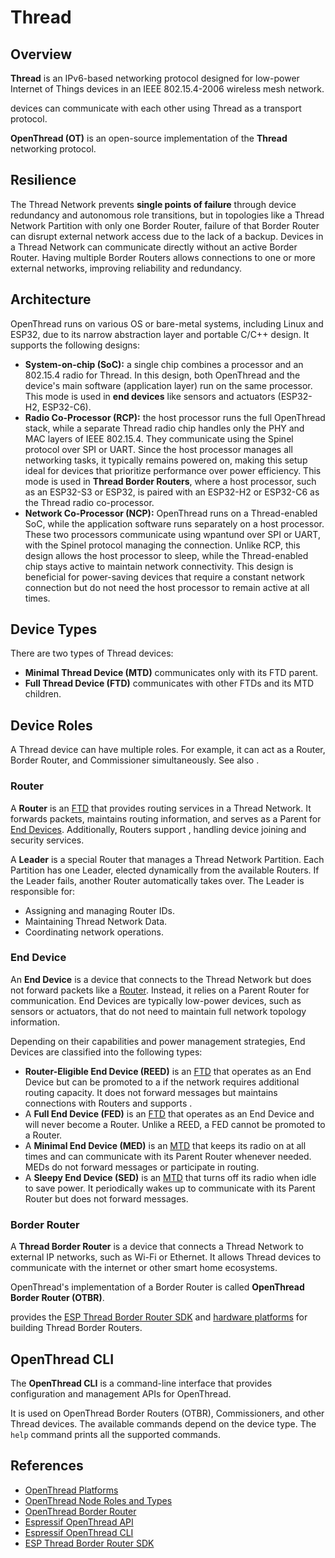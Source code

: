 <show-structure/>

# Thread

## Overview

**Thread** is an IPv6-based networking protocol designed for low-power Internet of Things devices in an
IEEE 802.15.4-2006 wireless mesh network.

**[](Matter.md)** devices can communicate with each other using Thread as a transport protocol.

**OpenThread (OT)** is an open-source implementation of the **Thread** networking protocol.

## Resilience

The Thread Network prevents **single points of failure** through device redundancy and autonomous role transitions, but
in topologies like a Thread Network Partition with only one Border Router, failure of that Border Router can disrupt
external network access due to the lack of a backup. Devices in a Thread Network can communicate directly without an
active Border Router. Having multiple Border Routers allows connections to one or more external networks, improving
reliability and redundancy.

## Architecture

OpenThread runs on various OS or bare-metal systems, including Linux and ESP32, due to its narrow abstraction layer and
portable C/C++ design. It supports the following designs:

- **System-on-chip (SoC):** a single chip combines a processor and an 802.15.4 radio for Thread. In this design, both
  OpenThread and the device's main software (application layer) run on the same processor. This mode is used in **end
  devices** like sensors and actuators (ESP32-H2, ESP32-C6).
- **Radio Co-Processor (RCP):** the host processor runs the full OpenThread stack, while a separate Thread radio chip
  handles only the PHY and MAC layers of IEEE 802.15.4. They communicate using the Spinel protocol over SPI or UART.
  Since the host processor manages all networking tasks, it typically remains powered on, making this setup ideal for
  devices that prioritize performance over power efficiency. This mode is used in **Thread Border Routers**, where a
  host processor, such as an ESP32-S3 or ESP32, is paired with an ESP32-H2 or ESP32-C6 as the Thread radio co-processor.
- **Network Co-Processor (NCP):** OpenThread runs on a Thread-enabled SoC, while the application software runs
  separately on a host processor. These two processors communicate using wpantund over SPI or UART, with the Spinel
  protocol managing the connection. Unlike RCP, this design allows the host processor to sleep, while the
  Thread-enabled chip stays active to maintain network connectivity. This design is beneficial for power-saving devices
  that require a constant network connection but do not need the host processor to remain active at all times.

## Device Types

There are two types of Thread devices:

- **Minimal Thread Device (MTD)** communicates only with its FTD parent.
- **Full Thread Device (FTD)** communicates with other FTDs and its MTD children.

## Device Roles

A Thread device can have multiple roles. For example, it can act as a Router, Border Router, and Commissioner
simultaneously. See also [](Thread-Commissioning.md#commissioning-roles).

### Router

A **Router** is an [FTD](Thread.md#device-types) that provides routing services in a Thread Network. It forwards
packets, maintains routing information, and serves as a Parent for [End Devices](#end-device). Additionally, Routers
support [](Thread-Commissioning.md), handling device joining and security services.

A **Leader** is a special Router that manages a Thread Network Partition. Each Partition has one Leader, elected
dynamically from the available Routers. If the Leader fails, another Router automatically takes over. The Leader is
responsible for:

- Assigning and managing Router IDs.
- Maintaining Thread Network Data.
- Coordinating network operations.

### End Device

An **End Device** is a device that connects to the Thread Network but does not forward packets like a [Router](#router).
Instead, it relies on a Parent Router for communication. End Devices are typically low-power devices, such as sensors or
actuators, that do not need to maintain full network topology information.

Depending on their capabilities and power management strategies, End Devices are classified into the following types:

- **Router-Eligible End Device (REED)** is an [FTD](Thread.md#device-types) that operates as an End Device but can be
  promoted to a [](#router) if the network requires additional routing capacity. It does not forward messages but
  maintains connections with Routers and supports [](Thread-Commissioning.md).
- A **Full End Device (FED)** is an [FTD](Thread.md#device-types) that operates as an End Device and will never become a
  Router. Unlike a REED, a FED cannot be promoted to a Router.
- A **Minimal End Device (MED)** is an [MTD](Thread.md#device-types) that keeps its radio on at all times and can
  communicate with its Parent Router whenever needed. MEDs do not forward messages or participate in routing.
- A **Sleepy End Device (SED)** is an [MTD](Thread.md#device-types) that turns off its radio when idle to save power. It
  periodically wakes up to communicate with its Parent Router but does not forward messages.

### Border Router

A **Thread Border Router** is a device that connects a Thread Network to external IP networks, such as Wi-Fi or
Ethernet. It allows Thread devices to communicate with the internet or other smart home ecosystems.

OpenThread's implementation of a Border Router is called **OpenThread Border Router (OTBR)**.

[](Espressif.md) provides the [ESP Thread Border Router SDK](Espressif.md#thread-border-router-solution)
and [hardware platforms](Espressif.md#thread-border-router-solution) for building Thread Border Routers.

## OpenThread CLI

The **OpenThread CLI** is a command-line interface that provides configuration and management APIs for OpenThread.

It is used on OpenThread Border Routers (OTBR), Commissioners, and other Thread devices. The available commands depend
on the device type. The `help` command prints all the supported commands.

## References

- [OpenThread Platforms](https://openthread.io/platforms)
- [OpenThread Node Roles and Types](https://openthread.io/guides/thread-primer/node-roles-and-types)
- [OpenThread Border Router](https://openthread.io/guides/border-router)
- [Espressif OpenThread API](https://docs.espressif.com/projects/esp-idf/en/stable/esp32s2/api-guides/openthread.html)
- [Espressif OpenThread CLI](https://github.com/espressif/esp-idf/tree/v5.4/examples/openthread/ot_cli)
- [ESP Thread Border Router SDK](https://docs.espressif.com/projects/esp-thread-br/en/latest/)
